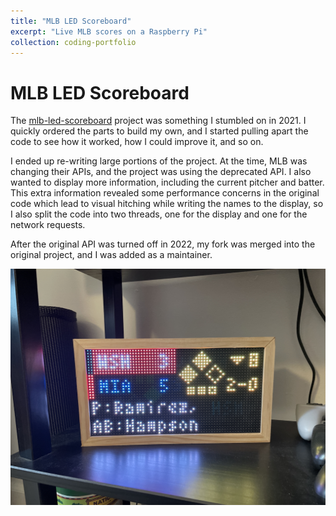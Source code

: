 ```yaml
---
title: "MLB LED Scoreboard"
excerpt: "Live MLB scores on a Raspberry Pi"
collection: coding-portfolio
---
```


# MLB LED Scoreboard

The [mlb-led-scoreboard](https://github.com/MLB-LED-Scoreboard/mlb-led-scoreboard) project was
something I stumbled on in 2021. I quickly ordered the parts to build my own, and I started
pulling apart the code to see how it worked, how I could improve it, and so on.

I ended up re-writing large portions of the project. At the time, MLB was changing their
APIs, and the project was using the deprecated API. I also wanted to display more information,
including the current pitcher and batter. This extra information revealed some performance concerns
in the original code which lead to visual hitching while writing the names to the display, so I also
split the code into two threads, one for the display and one for the network requests.

After the original API was turned off in 2022, my fork was merged into the original project, and
I was added as a maintainer.

![MLB LED Scoreboard](/images/code/mlb-led-scoreboard.jpg)
